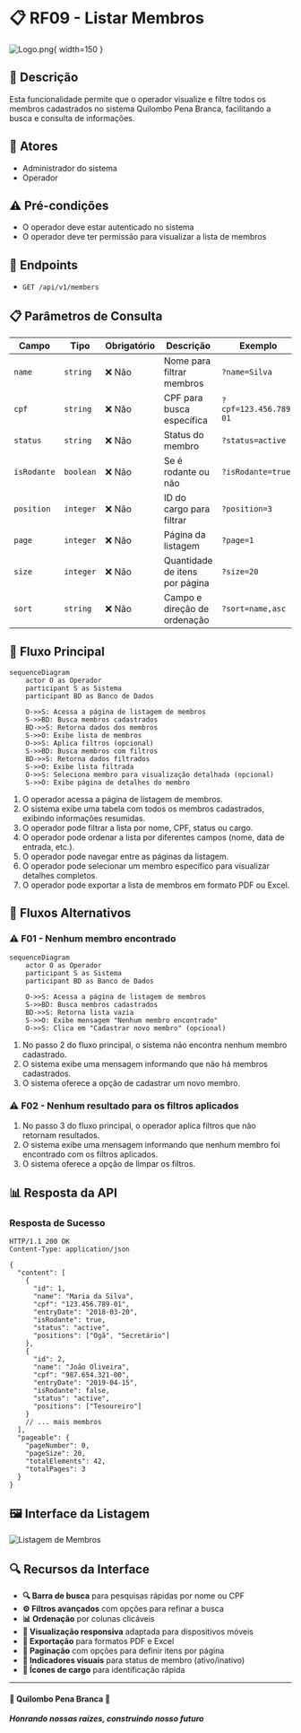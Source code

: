 # 📋 RF09 - Listar Membros

![Logo.png](Logo.png){ width=150 }

## 📝 Descrição

Esta funcionalidade permite que o operador visualize e filtre todos os membros cadastrados no sistema Quilombo Pena Branca, facilitando a busca e consulta de informações.

## 👑 Atores

- Administrador do sistema
- Operador

## ⚠️ Pré-condições

- O operador deve estar autenticado no sistema
- O operador deve ter permissão para visualizar a lista de membros

## 🔌 Endpoints

- `GET /api/v1/members`

## 📋 Parâmetros de Consulta

| Campo       | Tipo      | Obrigatório | Descrição                      | Exemplo               |
|-------------|-----------|-------------|--------------------------------|-----------------------|
| `name`      | `string`  | ❌ Não       | Nome para filtrar membros      | `?name=Silva`         |
| `cpf`       | `string`  | ❌ Não       | CPF para busca específica      | `?cpf=123.456.789-01` |
| `status`    | `string`  | ❌ Não       | Status do membro               | `?status=active`      |
| `isRodante` | `boolean` | ❌ Não       | Se é rodante ou não            | `?isRodante=true`     |
| `position`  | `integer` | ❌ Não       | ID do cargo para filtrar       | `?position=3`         |
| `page`      | `integer` | ❌ Não       | Página da listagem             | `?page=1`             |
| `size`      | `integer` | ❌ Não       | Quantidade de itens por página | `?size=20`            |
| `sort`      | `string`  | ❌ Não       | Campo e direção de ordenação   | `?sort=name,asc`      |

## 🔄 Fluxo Principal

```mermaid
sequenceDiagram
    actor O as Operador
    participant S as Sistema
    participant BD as Banco de Dados
    
    O->>S: Acessa a página de listagem de membros
    S->>BD: Busca membros cadastrados
    BD->>S: Retorna dados dos membros
    S->>O: Exibe lista de membros
    O->>S: Aplica filtros (opcional)
    S->>BD: Busca membros com filtros
    BD->>S: Retorna dados filtrados
    S->>O: Exibe lista filtrada
    O->>S: Seleciona membro para visualização detalhada (opcional)
    S->>O: Exibe página de detalhes do membro
```

1. O operador acessa a página de listagem de membros.
2. O sistema exibe uma tabela com todos os membros cadastrados, exibindo informações resumidas.
3. O operador pode filtrar a lista por nome, CPF, status ou cargo.
4. O operador pode ordenar a lista por diferentes campos (nome, data de entrada, etc.).
5. O operador pode navegar entre as páginas da listagem.
6. O operador pode selecionar um membro específico para visualizar detalhes completos.
7. O operador pode exportar a lista de membros em formato PDF ou Excel.

## 🔀 Fluxos Alternativos

### ⚠️ F01 - Nenhum membro encontrado

```mermaid
sequenceDiagram
    actor O as Operador
    participant S as Sistema
    participant BD as Banco de Dados
    
    O->>S: Acessa a página de listagem de membros
    S->>BD: Busca membros cadastrados
    BD->>S: Retorna lista vazia
    S->>O: Exibe mensagem "Nenhum membro encontrado"
    O->>S: Clica em "Cadastrar novo membro" (opcional)
```

1. No passo 2 do fluxo principal, o sistema não encontra nenhum membro cadastrado.
2. O sistema exibe uma mensagem informando que não há membros cadastrados.
3. O sistema oferece a opção de cadastrar um novo membro.

### ⚠️ F02 - Nenhum resultado para os filtros aplicados

1. No passo 3 do fluxo principal, o operador aplica filtros que não retornam resultados.
2. O sistema exibe uma mensagem informando que nenhum membro foi encontrado com os filtros aplicados.
3. O sistema oferece a opção de limpar os filtros.

## 📊 Resposta da API

### Resposta de Sucesso
```http
HTTP/1.1 200 OK
Content-Type: application/json

{
  "content": [
    {
      "id": 1,
      "name": "Maria da Silva",
      "cpf": "123.456.789-01",
      "entryDate": "2018-03-20",
      "isRodante": true,
      "status": "active",
      "positions": ["Ogã", "Secretário"]
    },
    {
      "id": 2,
      "name": "João Oliveira",
      "cpf": "987.654.321-00",
      "entryDate": "2019-04-15",
      "isRodante": false,
      "status": "active",
      "positions": ["Tesoureiro"]
    }
    // ... mais membros
  ],
  "pageable": {
    "pageNumber": 0,
    "pageSize": 20,
    "totalElements": 42,
    "totalPages": 3
  }
}
```

## 🖼️ Interface da Listagem

![Listagem de Membros](https://via.placeholder.com/800x600.png?text=Listagem+de+Membros)

## 🔍 Recursos da Interface

- **🔍 Barra de busca** para pesquisas rápidas por nome ou CPF
- **⚙️ Filtros avançados** com opções para refinar a busca
- **📊 Ordenação** por colunas clicáveis
- **📱 Visualização responsiva** adaptada para dispositivos móveis
- **📄 Exportação** para formatos PDF e Excel
- **🔢 Paginação** com opções para definir itens por página
- **🎨 Indicadores visuais** para status de membro (ativo/inativo)
- **👑 Ícones de cargo** para identificação rápida

---

  #### 🌙 Quilombo Pena Branca 🌙
  ***Honrando nossas raízes, construindo nosso futuro***


